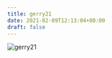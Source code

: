 ```yaml
---
title: gerry21
date: 2021-02-09T12:13:04+00:00
draft: false
---
```


![gerry21](/images/1998%20Frauke.jpg)

